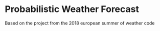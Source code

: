 # Probabilistic Weather Forecast

Based on the project from the 2018 european summer of weather code
